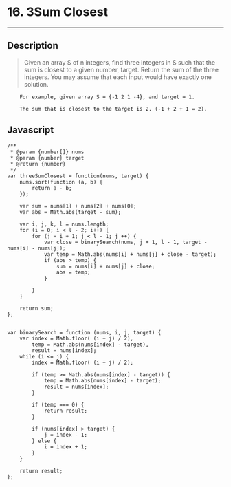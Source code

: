 # 16. 3Sum Closest

---

## Description

> Given an array S of n integers, find three integers in S such that the sum is closest to a given number, target. Return the sum of the three integers. You may assume that each input would have exactly one solution.

```
    For example, given array S = {-1 2 1 -4}, and target = 1.

    The sum that is closest to the target is 2. (-1 + 2 + 1 = 2).
```

## Javascript


```
/**
 * @param {number[]} nums
 * @param {number} target
 * @return {number}
 */
var threeSumClosest = function(nums, target) {
    nums.sort(function (a, b) {
        return a - b;
    });

    var sum = nums[1] + nums[2] + nums[0];
    var abs = Math.abs(target - sum);

    var i, j, k, l = nums.length;
    for (i = 0; i < l - 2; i++) {
        for (j = i + 1; j < l - 1; j ++) {
            var close = binarySearch(nums, j + 1, l - 1, target - nums[i] - nums[j]);
            var temp = Math.abs(nums[i] + nums[j] + close - target);
            if (abs > temp) {
                sum = nums[i] + nums[j] + close;
                abs = temp;
            }

        }
    }

    return sum;
};


var binarySearch = function (nums, i, j, target) {
    var index = Math.floor( (i + j) / 2),
        temp = Math.abs(nums[index] - target),
        result = nums[index];
    while (i <= j) {
        index = Math.floor( (i + j) / 2);

        if (temp >= Math.abs(nums[index] - target)) {
            temp = Math.abs(nums[index] - target);
            result = nums[index];
        }

        if (temp === 0) {
            return result;
        }

        if (nums[index] > target) {
            j = index - 1;
        } else {
            i = index + 1;
        }
    }

    return result;
};
```
